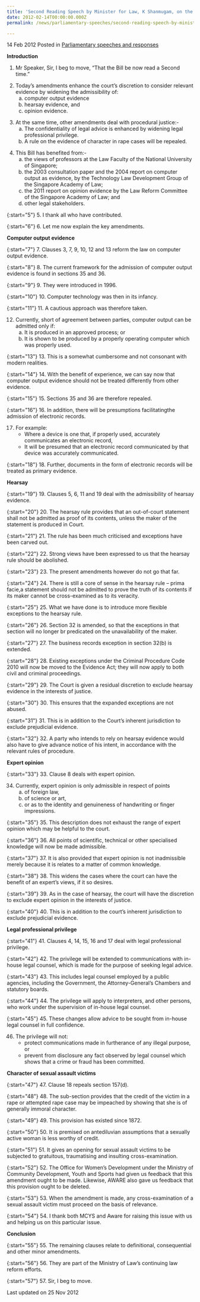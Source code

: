 ```yaml
---
title: 'Second Reading Speech by Minister for Law, K Shanmugam, on the Evidence (Amendment) Bill'
date: 2012-02-14T00:00:00.000Z
permalink: /news/parliamentary-speeches/second-reading-speech-by-minister-for-law-k-shanmugam-on-the-evidence-amendment-bill

---
```



14 Feb 2012 Posted in [Parliamentary speeches and responses](/news/parliamentary-speeches/)

**Introduction**

1. Mr Speaker, Sir, I beg to move, “That the Bill be now read a Second time.”


<ol start="2">
<li> Today’s amendments enhance the court’s discretion to consider relevant evidence by widening the admissibility of:

<ol style="list-style-type: lower-alpha">

<li>computer output evidence </li>

<li>hearsay evidence, and</li>

<li>opinion evidence. </li>


</ol>

</li>
</ol>


<ol start="3">
<li>  At the same time, other amendments deal with procedural justice:-

<ol style="list-style-type: lower-alpha">
<li>The confidentiality of legal advice is enhanced by widening legal professional privilege. </li>

<li>A rule on the evidence of character in rape cases will be repealed. </li>

</ol>


</li>
</ol>

<ol start="4">
<li> This Bill has benefited from:-
<ol style="list-style-type: lower-alpha">
<li>the views of professors at the Law Faculty of the National University of Singapore; </li>

<li>the 2003 consultation paper and the 2004 report on computer output as evidence, by the Technology Law Development Group of the Singapore Academy of Law;</li>

<li>the 2011 report on opinion evidence by the Law Reform Committee of the Singapore Academy of Law; and </li>

<li>other legal stakeholders. </li>


</ol>

</li>
</ol>

{:start="5"}
5. I thank all who have contributed.

{:start="6"}
6. Let me now explain the key amendments.

**Computer output evidence**

{:start="7"}
7. Clauses 3, 7, 9, 10, 12 and 13 reform the law on computer output evidence.

{:start="8"}
8. The current framework for the admission of computer output evidence is found in sections 35 and 36.

{:start="9"}
9. They were introduced in 1996.

{:start="10"}
10. Computer technology was then in its infancy.

{:start="11"}
11. A cautious approach was therefore taken.


<ol start="12">
<li>Currently, short of agreement between parties, computer output can be admitted only if:
<ol style="list-style-type: lower-alpha">
<li>It is produced in an approved process; or </li>

<li>It is shown to be produced by a properly operating computer which was properly used. </li>

</ol>
</li>
</ol>

{:start="13"}
13. This is a somewhat cumbersome and not consonant with modern realities.

{:start="14"}
14. With the benefit of experience, we can say now that computer output evidence should not be treated differently from other evidence.

{:start="15"}
15. Sections 35 and 36 are therefore repealed.

{:start="16"}
16. In addition, there will be presumptions facilitatingthe admission of electronic records.

<ol start="17">
<li>For example:
<ul>
<li>Where a device is one that, if properly used, accurately communicates an electronic record, </li>

<li>It will be presumed that an electronic record communicated by that device was accurately communicated. </li>
</ul>

</li>
</ol>

{:start="18"}
18. Further, documents in the form of electronic records will be treated as primary evidence.

**Hearsay**

{:start="19"}
19. Clauses 5, 6, 11 and 19 deal with the admissibility of hearsay evidence.

{:start="20"}
20. The hearsay rule provides that an out-of-court statement shall not be admitted as proof of its contents, unless the maker of the statement is produced in Court.

{:start="21"}
21. The rule has been much criticised and exceptions have been carved out.

{:start="22"}
22. Strong views have been expressed to us that the hearsay rule should be abolished.

{:start="23"}
23. The present amendments however do not go that far.

{:start="24"}
24. There is still a core of sense in the hearsay rule – prima facie,a statement should not be admitted to prove the truth of its contents if its maker cannot be cross-examined as to its veracity.

{:start="25"}
25. What we have done is to introduce more flexible exceptions to the hearsay rule.

{:start="26"}
26. Section 32 is amended, so that the exceptions in that section will no longer br predicated on the unavailability of the maker.

{:start="27"}
27. The business records exception in section 32(b) is extended.

{:start="28"}
28. Existing exceptions under the Criminal Procedure Code 2010 will now be moved to the Evidence Act; they will now apply to both civil and criminal proceedings.

{:start="29"}
29. The Court is given a residual discretion to exclude hearsay evidence in the interests of justice.

{:start="30"}
30. This ensures that the expanded exceptions are not abused.

{:start="31"}
31. This is in addition to the Court’s inherent jurisdiction to exclude prejudicial evidence.

{:start="32"}
32. A party who intends to rely on hearsay evidence would also have to give advance notice of his intent, in accordance with the relevant rules of procedure.


**Expert opinion**

{:start="33"}
33. Clause 8 deals with expert opinion.

<ol start="34">
<li>Currently, expert opinion is only admissible in respect of points
<ol style="list-style-type: lower-alpha">
<li>of foreign law, </li>

<li>of science or art, </li>

<li>or as to the identity and genuineness of handwriting or finger impressions. </li>
</ol>
</li>
</ol>

{:start="35"}
35. This description does not exhaust the range of expert opinion which may be helpful to the court.

{:start="36"}
36. All points of scientific, technical or other specialised knowledge will now be made admissible.

{:start="37"}
37. It is also provided that expert opinion is not inadmissible merely because it is relates to a matter of common knowledge.

{:start="38"}
38. This widens the cases where the court can have the benefit of an expert’s views, if it so desires.

{:start="39"}
39. As in the case of hearsay, the court will have the discretion to exclude expert opinion in the interests of justice.

{:start="40"}
40. This is in addition to the court’s inherent jurisdiction to exclude prejudicial evidence.

**Legal professional privilege** 

{:start="41"}
41. Clauses 4, 14, 15, 16 and 17 deal with legal professional privilege.

{:start="42"}
42. The privilege will be extended to communications with in-house legal counsel, which is made for the purpose of seeking legal advice.

{:start="43"}
43. This includes legal counsel employed by a public agencies, including the Government, the Attorney-General’s Chambers and statutory boards.

{:start="44"}
44. The privilege will apply to interpreters, and other persons, who work under the supervision of in-house legal counsel.

{:start="45"}
45. These changes allow advice to be sought from in-house legal counsel in full confidence.

<ol start="46">
<li>The privilege will not:

<ul>
<li>protect communications made in furtherance of any illegal purpose, or </li>
<li>prevent from disclosure any fact observed by legal counsel which shows that a crime or fraud has been committed. </li>
</ul>

</li>
</ol>


**Character of sexual assault victims**


{:start="47"}
47. Clause 18 repeals section 157(d).

{:start="48"}
48. The sub-section provides that the credit of the victim in a rape or attempted rape case may be impeached by showing that she is of generally immoral character.

{:start="49"}
49. This provision has existed since 1872.

{:start="50"}
50. It is premised on antediluvian assumptions that a sexually active woman is less worthy of credit.

{:start="51"}
51. It gives an opening for sexual assault victims to be subjected to gratuitous, traumatising and insulting cross-examination.

{:start="52"}
52. The Office for Women’s Development under the Ministry of Community Development, Youth and Sports had given us feedback that this amendment ought to be made. Likewise, AWARE also gave us feedback that this provision ought to be deleted.

{:start="53"}
53. When the amendment is made, any cross-examination of a sexual assault victim must proceed on the basis of relevance.

{:start="54"}
54. I thank both MCYS and Aware for raising this issue with us and helping us on this particular issue.

**Conclusion**

{:start="55"}
55. The remaining clauses relate to definitional, consequential and other minor amendments.

{:start="56"}
56. They are part of the Ministry of Law’s continuing law reform efforts.

{:start="57"}
57. Sir, I beg to move.


<p class="right-side-updated">Last updated on 25 Nov 2012</p> 
